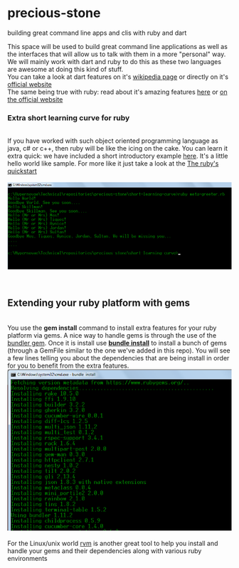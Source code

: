 # precious-stone
building great command line apps and clis with ruby and dart

This space will be used to build great command line applications as well as the interfaces that will allow us to talk with them in a more "personal" way. We will mainly work with dart and ruby to do this as these two languages are awesome at doing this kind of stuff. <br/>
You can take a look at dart features on it's <a href='https://en.wikipedia.org/wiki/Dart_(programming_language)'>wikipedia page</a> or directly on it's <a href='https://www.dartlang.org/'>official website</a><br/>
The same being true with ruby: read about it's amazing features <a href='https://en.wikipedia.org/wiki/Ruby_(programming_language)'>here</a> or <a href='https://www.ruby-lang.org/en/'>on the official website</a><br/>
<p>
<h3>Extra short learning curve for ruby</h3><br/>
If you have worked with such object oriented programming language as java, c# or c++, then ruby will be like the icing on the cake. You can learn it extra quick: we have included a short introductory example <a href='https://github.com/alainlompo/precious-stone/tree/master/short-learning-curve'>here</a>. It's a little hello world like sample. For more like it just take a look at the <a href='https://www.ruby-lang.org/en/documentation/quickstart/2/'>The ruby's quickstart</a><br/><br/>
<img src='https://github.com/alainlompo/precious-stone/blob/master/short-learning-curve/meta-greeter-output.png' alt='The quick hello world like ruby app' />
</p>
<br/>
<p>
<h2>Extending your ruby platform with gems</h2><br/>
You use the <B>gem install</B> command to install extra features for your ruby platform via gems. A nice way to handle gems is through the use of the <a href='http://bundler.io/'>bundler gem</a>. Once it is install use <b><u>bundle install</u></b> to install a bunch of gems (through a GemFile similar to the one we've added in this repo). You will see a few lines telling you about the dependencies that are being install in order for you to benefit from the extra features.
<br/>
<img src='https://github.com/alainlompo/precious-stone/blob/master/short-learning-curve/bundle_install_dependency_resolution.png' alt='bundler dependency resolution illustration' />
<br/>
<br/>
For the Linux/unix world <a href='https://rvm.io/'>rvm</a> is another great tool to help you install and handle your gems and their dependencies along with various ruby environments
</p>


